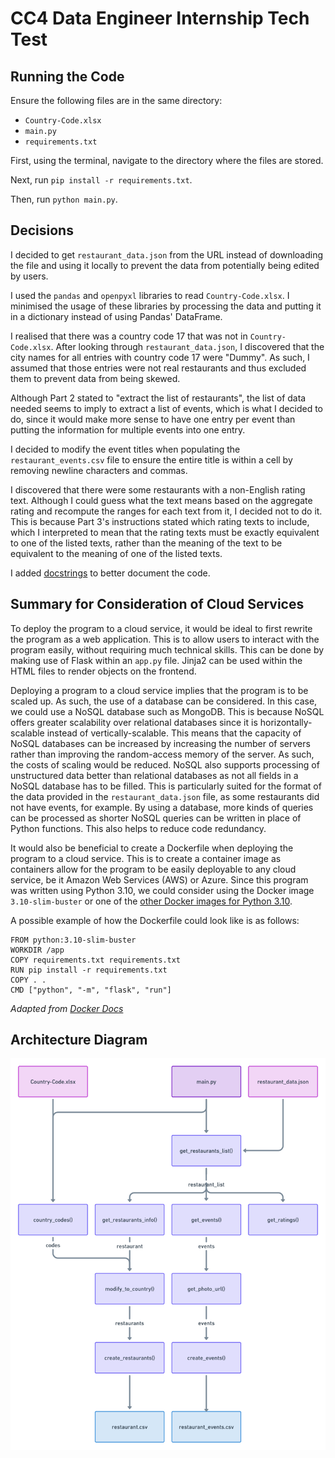 # CC4 Data Engineer Internship Tech Test
## Running the Code
Ensure the following files are in the same directory:
- `Country-Code.xlsx`
- `main.py`
- `requirements.txt`

First, using the terminal, navigate to the directory where the files are stored.

Next, run `pip install -r requirements.txt`.

Then, run `python main.py`.

## Decisions
I decided to get `restaurant_data.json` from the URL instead of downloading the file and using it locally to prevent the data from potentially being edited by users.

I used the `pandas` and `openpyxl` libraries to read `Country-Code.xlsx`. I minimised the usage of these libraries by processing the data and putting it in a dictionary instead of using Pandas' DataFrame.

I realised that there was a country code 17 that was not in `Country-Code.xlsx`. After looking through `restaurant_data.json`, I discovered that the city names for all entries with country code 17 were "Dummy". As such, I assumed that those entries were not real restaurants and thus excluded them to prevent data from being skewed.

Although Part 2 stated to "extract the list of restaurants", the list of data needed seems to imply to extract a list of events, which is what I decided to do, since it would make more sense to have one entry per event than putting the information for multiple events into one entry.

I decided to modify the event titles when populating the `restaurant_events.csv` file to ensure the entire title is within a cell by removing newline characters and commas.

I discovered that there were some restaurants with a non-English rating text. Although I could guess what the text means based on the aggregate rating and recompute the ranges for each text from it, I decided not to do it. This is because Part 3's instructions stated which rating texts to include, which I interpreted to mean that the rating texts must be exactly equivalent to one of the listed texts, rather than the meaning of the text to be equivalent to the meaning of one of the listed texts.

I added [docstrings](https://peps.python.org/pep-0257/) to better document the code.

## Summary for Consideration of Cloud Services
To deploy the program to a cloud service, it would be ideal to first rewrite the program as a web application. This is to allow users to interact with the program easily, without requiring much technical skills. This can be done by making use of Flask within an `app.py` file. Jinja2 can be used within the HTML files to render objects on the frontend. 

Deploying a program to a cloud service implies that the program is to be scaled up. As such, the use of a database can be considered. In this case, we could use a NoSQL database such as MongoDB. This is because NoSQL offers greater scalability over relational databases since it is horizontally-scalable instead of vertically-scalable. This means that the capacity of NoSQL databases can be increased by increasing the number of servers rather than improving the random-access memory of the server. As such, the costs of scaling would be reduced. NoSQL also supports processing of unstructured data better than relational databases as not all fields in a NoSQL database has to be filled. This is particularly suited for the format of the data provided in the `restaurant_data.json` file, as some restaurants did not have events, for example. By using a database, more kinds of queries can be processed as shorter NoSQL queries can be written in place of Python functions. This also helps to reduce code redundancy.

It would also be beneficial to create a Dockerfile when deploying the program to a cloud service. This is to create a container image as containers allow for the program to be easily deployable to any cloud service, be it Amazon Web Services (AWS) or Azure. Since this program was written using Python 3.10, we could consider using the Docker image `3.10-slim-buster` or one of the [other Docker images for Python 3.10](https://hub.docker.com/_/python). 

A possible example of how the Dockerfile could look like is as follows:
```
FROM python:3.10-slim-buster
WORKDIR /app
COPY requirements.txt requirements.txt
RUN pip install -r requirements.txt
COPY . .
CMD ["python", "-m", "flask", "run"]
```
*Adapted from [Docker Docs](https://docs.docker.com/language/python/build-images/)*

## Architecture Diagram
![Architecture diagram depicting the functions in the program](architecture_diagram.png)